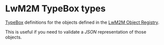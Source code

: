 # LwM2M TypeBox types

[TypeBox](https://github.com/sinclairzx81/typebox) definitions for the objects defined in the [LwM2M Object Registry](https://github.com/OpenMobileAlliance/lwm2m-registry).

This is useful if you need to validate a _JSON_ representation of those objects.
